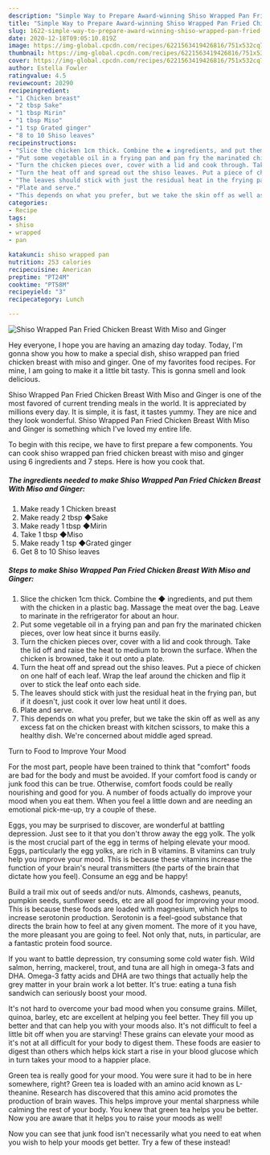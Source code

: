 ```yaml
---
description: "Simple Way to Prepare Award-winning Shiso Wrapped Pan Fried Chicken Breast With Miso and Ginger"
title: "Simple Way to Prepare Award-winning Shiso Wrapped Pan Fried Chicken Breast With Miso and Ginger"
slug: 1622-simple-way-to-prepare-award-winning-shiso-wrapped-pan-fried-chicken-breast-with-miso-and-ginger
date: 2020-12-18T09:05:10.819Z
image: https://img-global.cpcdn.com/recipes/6221563419426816/751x532cq70/shiso-wrapped-pan-fried-chicken-breast-with-miso-and-ginger-recipe-main-photo.jpg
thumbnail: https://img-global.cpcdn.com/recipes/6221563419426816/751x532cq70/shiso-wrapped-pan-fried-chicken-breast-with-miso-and-ginger-recipe-main-photo.jpg
cover: https://img-global.cpcdn.com/recipes/6221563419426816/751x532cq70/shiso-wrapped-pan-fried-chicken-breast-with-miso-and-ginger-recipe-main-photo.jpg
author: Estella Fowler
ratingvalue: 4.5
reviewcount: 20290
recipeingredient:
- "1 Chicken breast"
- "2 tbsp Sake"
- "1 tbsp Mirin"
- "1 tbsp Miso"
- "1 tsp Grated ginger"
- "8 to 10 Shiso leaves"
recipeinstructions:
- "Slice the chicken 1cm thick. Combine the ◆ ingredients, and put them with the chicken in a plastic bag. Massage the meat over the bag. Leave to marinate in the refrigerator for about an hour."
- "Put some vegetable oil in a frying pan and pan fry the marinated chicken pieces, over low heat since it burns easily."
- "Turn the chicken pieces over, cover with a lid and cook through. Take the lid off and raise the heat to medium to brown the surface. When the chicken is browned, take it out onto a plate."
- "Turn the heat off and spread out the shiso leaves. Put a piece of chicken on one half of each leaf. Wrap the leaf around the chicken and flip it over to stick the leaf onto each side."
- "The leaves should stick with just the residual heat in the frying pan, but if it doesn&#39;t, just cook it over low heat until it does."
- "Plate and serve."
- "This depends on what you prefer, but we take the skin off as well as any excess fat on the chicken breast with kitchen scissors, to make this a healthy dish. We&#39;re concerned about middle aged spread."
categories:
- Recipe
tags:
- shiso
- wrapped
- pan

katakunci: shiso wrapped pan 
nutrition: 253 calories
recipecuisine: American
preptime: "PT24M"
cooktime: "PT58M"
recipeyield: "3"
recipecategory: Lunch

---
```



![Shiso Wrapped Pan Fried Chicken Breast With Miso and Ginger](https://img-global.cpcdn.com/recipes/6221563419426816/751x532cq70/shiso-wrapped-pan-fried-chicken-breast-with-miso-and-ginger-recipe-main-photo.jpg)

Hey everyone, I hope you are having an amazing day today. Today, I'm gonna show you how to make a special dish, shiso wrapped pan fried chicken breast with miso and ginger. One of my favorites food recipes. For mine, I am going to make it a little bit tasty. This is gonna smell and look delicious.



Shiso Wrapped Pan Fried Chicken Breast With Miso and Ginger is one of the most favored of current trending meals in the world. It is appreciated by millions every day. It is simple, it is fast, it tastes yummy. They are nice and they look wonderful. Shiso Wrapped Pan Fried Chicken Breast With Miso and Ginger is something which I've loved my entire life.


To begin with this recipe, we have to first prepare a few components. You can cook shiso wrapped pan fried chicken breast with miso and ginger using 6 ingredients and 7 steps. Here is how you cook that.

<!--inarticleads1-->

##### The ingredients needed to make Shiso Wrapped Pan Fried Chicken Breast With Miso and Ginger:

1. Make ready 1 Chicken breast
1. Make ready 2 tbsp ◆Sake
1. Make ready 1 tbsp ◆Mirin
1. Take 1 tbsp ◆Miso
1. Make ready 1 tsp ◆Grated ginger
1. Get 8 to 10 Shiso leaves




<!--inarticleads2-->

##### Steps to make Shiso Wrapped Pan Fried Chicken Breast With Miso and Ginger:

1. Slice the chicken 1cm thick. Combine the ◆ ingredients, and put them with the chicken in a plastic bag. Massage the meat over the bag. Leave to marinate in the refrigerator for about an hour.
1. Put some vegetable oil in a frying pan and pan fry the marinated chicken pieces, over low heat since it burns easily.
1. Turn the chicken pieces over, cover with a lid and cook through. Take the lid off and raise the heat to medium to brown the surface. When the chicken is browned, take it out onto a plate.
1. Turn the heat off and spread out the shiso leaves. Put a piece of chicken on one half of each leaf. Wrap the leaf around the chicken and flip it over to stick the leaf onto each side.
1. The leaves should stick with just the residual heat in the frying pan, but if it doesn&#39;t, just cook it over low heat until it does.
1. Plate and serve.
1. This depends on what you prefer, but we take the skin off as well as any excess fat on the chicken breast with kitchen scissors, to make this a healthy dish. We&#39;re concerned about middle aged spread.




Turn to Food to Improve Your Mood


For the most part, people have been trained to think that "comfort" foods are bad for the body and must be avoided. If your comfort food is candy or junk food this can be true. Otherwise, comfort foods could be really nourishing and good for you. A number of foods actually do improve your mood when you eat them. When you feel a little down and are needing an emotional pick-me-up, try a couple of these.

Eggs, you may be surprised to discover, are wonderful at battling depression. Just see to it that you don't throw away the egg yolk. The yolk is the most crucial part of the egg in terms of helping elevate your mood. Eggs, particularly the egg yolks, are rich in B vitamins. B vitamins can truly help you improve your mood. This is because these vitamins increase the function of your brain's neural transmitters (the parts of the brain that dictate how you feel). Consume an egg and be happy!

Build a trail mix out of seeds and/or nuts. Almonds, cashews, peanuts, pumpkin seeds, sunflower seeds, etc are all good for improving your mood. This is because these foods are loaded with magnesium, which helps to increase serotonin production. Serotonin is a feel-good substance that directs the brain how to feel at any given moment. The more of it you have, the more pleasant you are going to feel. Not only that, nuts, in particular, are a fantastic protein food source.

If you want to battle depression, try consuming some cold water fish. Wild salmon, herring, mackerel, trout, and tuna are all high in omega-3 fats and DHA. Omega-3 fatty acids and DHA are two things that actually help the grey matter in your brain work a lot better. It's true: eating a tuna fish sandwich can seriously boost your mood. 

It's not hard to overcome your bad mood when you consume grains. Millet, quinoa, barley, etc are excellent at helping you feel better. They fill you up better and that can help you with your moods also. It's not difficult to feel a little bit off when you are starving! These grains can elevate your mood as it's not at all difficult for your body to digest them. These foods are easier to digest than others which helps kick start a rise in your blood glucose which in turn takes your mood to a happier place.

Green tea is really good for your mood. You were sure it had to be in here somewhere, right? Green tea is loaded with an amino acid known as L-theanine. Research has discovered that this amino acid promotes the production of brain waves. This helps improve your mental sharpness while calming the rest of your body. You knew that green tea helps you be better. Now you are aware that it helps you to raise your moods as well!

Now you can see that junk food isn't necessarily what you need to eat when you wish to help your moods get better. Try a few of these instead!


